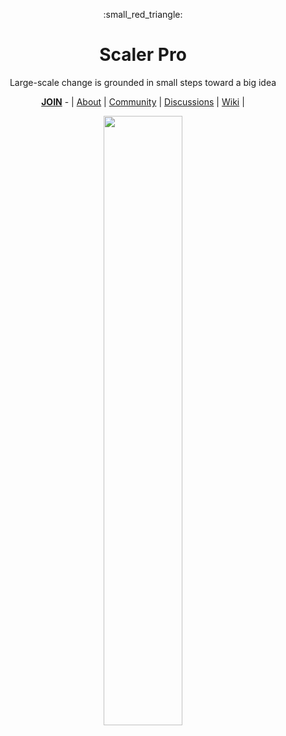 <div align="center">
  <p>:small_red_triangle:</p>
  <h1>Scaler Pro</h1>
  <p>Large-scale change is grounded in small steps toward a big idea</p>
  
  <a href="https://github.com/scalerpro/.github/blob/main/JOIN.md"><b>JOIN</b></a> - | <a href="https://github.com/scalerpro/.github">About</a> | <a href="https://github.com/scalerpro/community">Community</a> | <a href="https://github.com/orgs/scalerpro/discussions">Discussions</a> | <a href="https://github.com/scalerpro/community/wiki">Wiki</a>  |
  
  <img width="50%" src="https://user-images.githubusercontent.com/30322894/198070466-1c0eeca5-c7d9-4ec5-9e5f-eff2f8183f3b.png"/>
</div>
